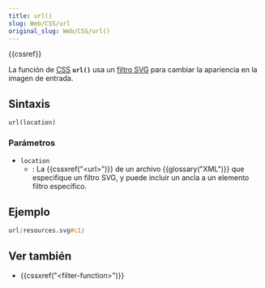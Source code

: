 ```yaml
---
title: url()
slug: Web/CSS/url
original_slug: Web/CSS/url()
---
```


{{cssref}}

La función de [CSS](/es/docs/Web/CSS) **`url()`** usa un [filtro SVG](/es/docs/Web/SVG/Element/filter) para cambiar la apariencia en la imagen de entrada.

## Sintaxis

```
url(location)
```

### Parámetros

- `location`
  - : La {{cssxref("&lt;url&gt;")}} de un archivo {{glossary("XML")}} que especifique un filtro SVG, y puede incluir un ancla a un elemento filtro específico.

## Ejemplo

```css
url(resources.svg#c1)
```

## Ver también

- {{cssxref("&lt;filter-function&gt;")}}
